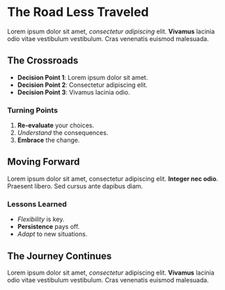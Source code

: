 # The Road Less Traveled

Lorem ipsum dolor sit amet, *consectetur adipiscing* elit. **Vivamus** lacinia odio vitae vestibulum vestibulum. Cras venenatis euismod malesuada.

## The Crossroads

- **Decision Point 1**: Lorem ipsum dolor sit amet.
- **Decision Point 2**: Consectetur adipiscing elit.
- **Decision Point 3**: Vivamus lacinia odio.

### Turning Points

1. **Re-evaluate** your choices.
2. *Understand* the consequences.
3. **Embrace** the change.

## Moving Forward

Lorem ipsum dolor sit amet, consectetur adipiscing elit. **Integer nec odio**. Praesent libero. Sed cursus ante dapibus diam.

### Lessons Learned

- *Flexibility* is key.
- **Persistence** pays off.
- *Adapt* to new situations.

## The Journey Continues

Lorem ipsum dolor sit amet, *consectetur* adipiscing elit. **Vivamus** lacinia odio vitae vestibulum vestibulum. Cras venenatis euismod malesuada.
